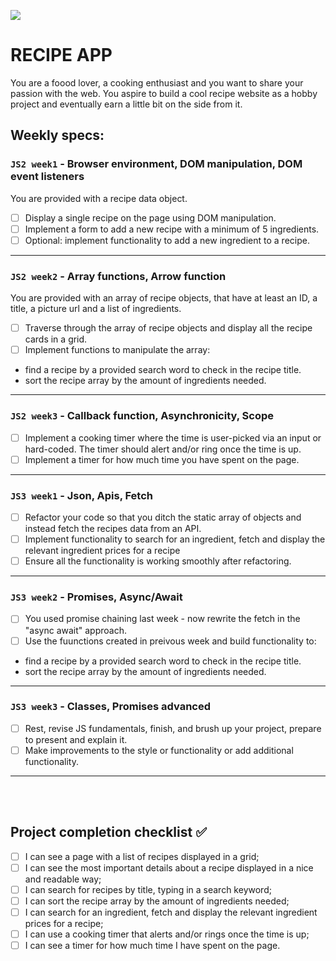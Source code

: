 ![](https://media.giphy.com/media/N23cG6apipMmQ/giphy.gif)

# RECIPE APP

You are a foood lover, a cooking enthusiast and you want to share your passion with the web. You aspire to build a cool recipe website as a hobby project and eventually earn a little bit on the side from it.

## Weekly specs:

### `JS2 week1` - Browser environment, DOM manipulation, DOM event listeners

You are provided with a recipe data object.

- [ ] Display a single recipe on the page using DOM manipulation.
- [ ] Implement a form to add a new recipe with a minimum of 5 ingredients.
- [ ] Optional: implement functionality to add a new ingredient to a recipe.

---

### `JS2 week2` - Array functions, Arrow function

You are provided with an array of recipe objects, that have at least an ID, a title, a picture url and a list of ingredients.

- [ ] Traverse through the array of recipe objects and display all the recipe cards in a grid.
- [ ] Implement functions to manipulate the array:
- find a recipe by a provided search word to check in the recipe title.
- sort the recipe array by the amount of ingredients needed.

---

### `JS2 week3` - Callback function, Asynchronicity, Scope

- [ ] Implement a cooking timer where the time is user-picked via an input or hard-coded. The timer should alert and/or ring once the time is up.
- [ ] Implement a timer for how much time you have spent on the page.

---

### `JS3 week1` - Json, Apis, Fetch

- [ ] Refactor your code so that you ditch the static array of objects and instead fetch the recipes data from an API.
- [ ] Implement functionality to search for an ingredient, fetch and display the relevant ingredient prices for a recipe
- [ ] Ensure all the functionality is working smoothly after refactoring.

---

### `JS3 week2` - Promises, Async/Await

- [ ] You used promise chaining last week - now rewrite the fetch in the "async await" approach.
- [ ] Use the fuunctions created in preivous week and build functionality to:
- find a recipe by a provided search word to check in the recipe title.
- sort the recipe array by the amount of ingredients needed.

---

### `JS3 week3` - Classes, Promises advanced

- [ ] Rest, revise JS fundamentals, finish, and brush up your project, prepare to present and explain it.
- [ ] Make improvements to the style or functionality or add additional functionality.

---

<br/>
<br/>

## Project completion checklist ✅

- [ ] I can see a page with a list of recipes displayed in a grid;
- [ ] I can see the most important details about a recipe displayed in a nice and readable way;
- [ ] I can search for recipes by title, typing in a search keyword;
- [ ] I can sort the recipe array by the amount of ingredients needed;
- [ ] I can search for an ingredient, fetch and display the relevant ingredient prices for a recipe;
- [ ] I can use a cooking timer that alerts and/or rings once the time is up;
- [ ] I can see a timer for how much time I have spent on the page.
